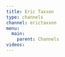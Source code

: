 ```yaml
---
title: Eric Taxxon
type: channels
channel: erictaxxon
menu:
  main:
    parent: Channels
videos:
---
```

